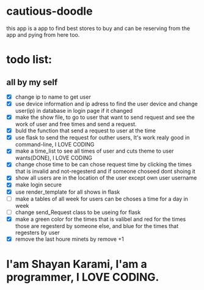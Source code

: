 # cautious-doodle
this app is a app to find best stores to buy and can be reserving from the app and pying from here too.

# todo list:

## all by my self
- [x] change ip to name to get user
- [x] use device information and ip adress to find the user device and change user(ip) in database in login page if it changed
- [x] make the show file, to go to user that want to send request and see the work of user and free times and send a request.
- [x] buld the function that send a request to user at the time
- [x] use flask to send the request for outher users, It's work realy good in command-line, I LOVE CODING
- [x] make a time_list to see all times of user and cuts theme to user wants(DONE), I LOVE CODING
- [x] change chose time to be can chose request time by clicking the times that is invalid and not-regesterd and if someone choseed dont shoing it
- [x] show all users are in the location of the user except own user username
- [x] make login secure
- [x] use render_template for all shows in flask
- [ ] make a tables of all week for users can be choses a time for a day in week
- [ ] change send_Request class to be useing for flask
- [x] make a green color for the times that is valibel and red for the times those are regesterd by someone else, and blue for the times that regesters by user
- [x] remove the last houre minets by remove +1

# I'am Shayan Karami, I'am a programmer, I LOVE CODING.
